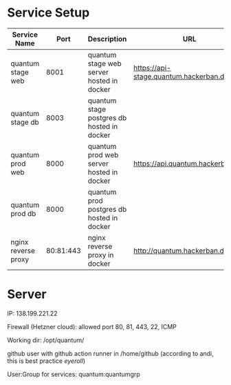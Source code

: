 # Service Setup

| Service Name | Port | Description | URL |
| ------------ | ---- | ----------- | --- |
| quantum stage web |8001| quantum stage web server hosted in docker | https://api-stage.quantum.hackerban.de/ |
| quantum stage db |8003| quantum stage postgres db hosted in docker |
| quantum prod web |8000| quantum prod web server hosted in docker | https://api.quantum.hackerban.de/ |
| quantum prod db |8000| quantum prod postgres db hosted in docker |
| nginx reverse proxy |80:81:443| nginx reverse proxy in docker | http://quantum.hackerban.de:81 |

# Server

IP: 138.199.221.22

Firewall (Hetzner cloud): allowed port 80, 81, 443, 22, ICMP

Working dir: /opt/quantum/

github user with github action runner in /home/github (according to andi, this is best practice *eyeroll*)

User:Group for services: quantum:quantumgrp
